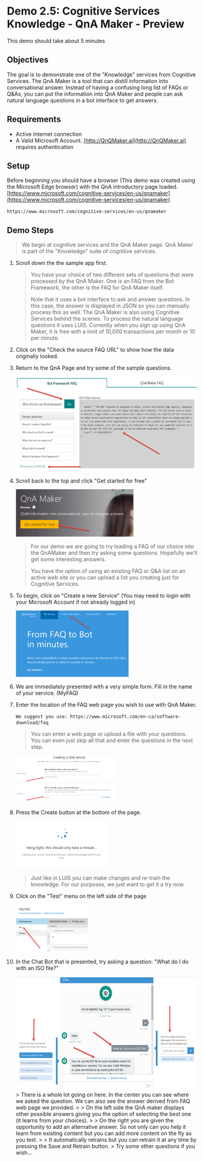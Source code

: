 # Demo 2.5: Cognitive Services Knowledge - QnA Maker - Preview #
This demo should take about 5 minutes
## Objectives ##
The goal is to demonstrate one of the "Knowledge" services from Cognitive Services.  The QnA Maker is a tool that can distill information into conversational answer.  Instead of having a confusing long list of FAQs or Q&As, you can put the information into QnA Maker and people can ask natural language questions in a bot interface to get answers.

## Requirements ##
- Active Internet connection
- A Valid Microsoft Account.  [http://QnQMaker.ai](http://QnQMaker.ai) requires authentication

## Setup ##
Before beginning you should have a browser (This demo was created using the Microsoft Edge browser) with the QnA introductory page loaded. [https://www.microsoft.com/cognitive-services/en-us/qnamaker](https://www.microsoft.com/cognitive-services/en-us/qnamaker)

	https://www.microsoft.com/cognitive-services/en-us/qnamaker

## Demo Steps ##
> We begin at cognitive services and the QnA Maker page.  QnA Maker is part of the "Knowledge" suite of cognitive services.


1.	Scroll down the the sample app first.  

	> You have your choice of two different sets of questions that were processed by the QnA Maker.  One is an FAQ from the Bot Framework, the other is the FAQ for QnA Maker itself.
	>
	> Note that it uses a bot interface to ask and answer questions.  In this case, the answer is displayed in JSON so you can manually process this as well.  The QnA Maker is also using Cognitive Services behind the scenes.  To process the natural language questions it uses LUIS.  Currently when you sign up using QnA Maker, it is free with a limit of 10,000 transactions per month or 10 per minute.
  
2.	Click on the "Check the source FAQ URL" to show how the data originally looked.
3.	Return to the QnA Page and try some of the sample questions.

	<img src="./media/QnASampleApp.png" Height="250"/>

4.	Scroll back to the top and click "Get started for free"

	<img src="./media/GetStartedForFree.png" Height="125"/>

	> For our demo we are going to try loading a FAQ of our choice into the QnAMaker and then try asking some questions.  Hopefully we'll get some interesting answers.
	> 
	> You have the option of using an existing FAQ or Q&A list on an active web site or you can upload a list you creating just for Cognitive Services.  
	> 
5.	To begin, click on "Create a new Service" (You may need to login with your Microsoft Account if not already logged in)

	<img src="./media/CreateANewService.png" Height="175"/>

6.	We are immediately presented with a very simple form.  Fill in the name of your service. (MyFAQ)
7.	Enter the location of the FAQ web page you wish to use with QnA Maker.

		We suggest you use: https://www.microsoft.com/en-ca/software-download/faq

	> You can enter a web page or upload a file with your questions.  You can even just skip all that and enter the questions in the next step.

	<img src="./media/FillingInTheForm.png" Height="125"/>


8.	Press the Create button at the bottom of the page.

	<img src="./media/HangTight.png" Height="125"/>

	> Just like in LUIS you can make changes and re-train the knowledge.  For our purposes, we just want to get it a try now.
9.	Click on the "Test" menu on the left side of the page

	<img src="./media/TestButton.png" Height="125"/>

10.	In the Chat Bot that is presented, try asking a question: "What do I do with an ISO file?"

	<img src="./media/AskAQuestion.png" Height="300"/>
	> There is a whole lot going on here.  In the center you can see where we asked the question.  We can also see the answer derived from FAQ web page we provided.
	> 
	> On the left side the QnA maker displays other possible answers giving you the option of selecting the best one (it learns from your choices).
	> 
	> On the right you are given the opportunity to add an alternative answer.  So not only can you help it learn from existing content but you can add more content on the fly as you test.
	> 
	> It automatically retrains but you can retrain it at any time by pressing the Save and Retrain button. 
	> Try some other questions if you wish...





